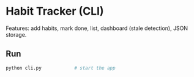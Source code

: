 # Habit Tracker (CLI)

Features: add habits, mark done, list, dashboard (stale detection), JSON storage.

## Run
```bash
python cli.py            # start the app
